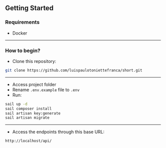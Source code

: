 ## Getting Started

### Requirements
- Docker

<hr>

### How to begin?
- Clone this repository:
```bash
git clone https://github.com/luispaulotoniettefranca/short.git
```

<hr>

- Access project folder
- Rename ``` .env.example ``` file to ``` .env ```
- Run:
```bash
sail up -d
sail composer install
sail artisan key:generate
sail artisan migrate
```
<hr>

- Access the endpoints through this base URL:
```bash
http://localhost/api/
```

